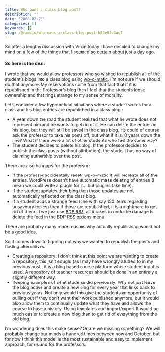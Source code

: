```yaml
---
title: Who owns a class blog post?
description: ''
date: '2008-02-26'
categories: []
keywords: []
slug: /@ramcio/who-owns-a-class-blog-post-b83e8fc3ac7
---
```


So after a lengthy discussion with Vince today I have decided to change my mind on a few of the things that I seemed [so certain](http://weblogs.elearning.ubc.ca/andre/2008/02/making_wordpress_work_for_ubc.html) about just a day ago.

#### So here is the deal:

I wrote that we would allow professors who so wished to republish all of the student’s blogs into a class blog using [wp-o-matic](http://devthought.com/wp-o-matic-the-wordpress-rss-agreggator/). I’m not sure if we should do that anymore. My reservations come from that fact that if it is republished in the Professor’s blog then I feel that the students loose ownership and that rings strange to my sense of morality.

Let’s consider a few hypothetical situations where a student writes for a class and his blog entries are republished in a class blog :

*   A year down the road the student realized that what he wrote does not represent him and he wants to get rid of it. He can delete the entries in his blog, but they will still be saved in the class blog. He could of course ask the professor to take his posts off, but what if it is 10 years down the line? What if there were a lot of other students who feel the same way?
*   The student decides to delete his blog. If the professor decides to publish the class posts (without attribution), the student has no way of claiming authorship over the post.

There are also hangups for the professor:

*   If the professor accidentally resets wp-o-matic It will recreate all of the entries. WordPress doesn’t have automatic mass deleting of entries (I mean we could write a plugin for it… but plugins take time).
*   If the student updates their blog then those updates are not automatically reflected on the class blog.
*   If a student adds a strange feed (one with say 150 items regarding unsavoury topics) then if those are republished, it is a nightmare to get rid of them. If we just use [BDP RSS](http://www.ozpolitics.info/blog/?p=87), all it takes to undo the damage is delete the feed in the BDP RSS options menu

There are probably many more reasons why actually republishing would not be a good idea.

So it comes down to figuring out why we wanted to republish the posts and finding alternatives.

*   Creating a repository: I don’t think at this point we are wanting to create a repository, this isn’t eduglu (as I may have wrongly alluded to in my previous post), it is a blog based course platform where student input is used. A repository of teacher resources should be done in an entirely a slightly different way.
*   Keeping examples of what students did previously: Why not just leave the blog active and create a new blog for every year that links back to previous years. Not only would this give the students an opportunity of pulling out if they don’t want their work published anymore, but it would also allow them to continually update what they have and allows the course to have a history. Using templates and import/export It would be much easier to create a new blog than to get rid of everything from the old blog.

I’m wondering does this make sense? Or are we missing something? We will probably change our minds a hundred times between now and October, but for now I think this model is the most sustainable and easy to implement approach, for us and for the professors.
